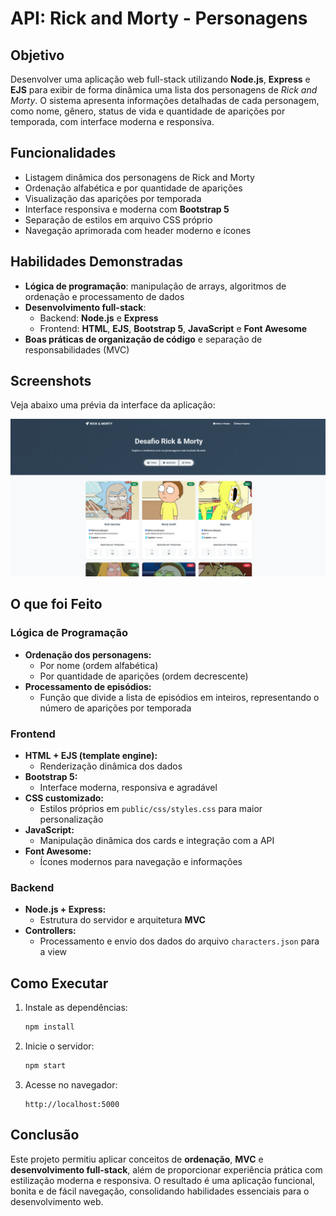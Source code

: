 # API: Rick and Morty - Personagens

## Objetivo
Desenvolver uma aplicação web full-stack utilizando **Node.js**, **Express** e **EJS** para exibir de forma dinâmica uma lista dos personagens de *Rick and Morty*. O sistema apresenta informações detalhadas de cada personagem, como nome, gênero, status de vida e quantidade de aparições por temporada, com interface moderna e responsiva.

## Funcionalidades
- Listagem dinâmica dos personagens de Rick and Morty
- Ordenação alfabética e por quantidade de aparições
- Visualização das aparições por temporada
- Interface responsiva e moderna com **Bootstrap 5**
- Separação de estilos em arquivo CSS próprio
- Navegação aprimorada com header moderno e ícones

## Habilidades Demonstradas
- **Lógica de programação**: manipulação de arrays, algoritmos de ordenação e processamento de dados
- **Desenvolvimento full-stack**:
  - Backend: **Node.js** e **Express**
  - Frontend: **HTML**, **EJS**, **Bootstrap 5**, **JavaScript** e **Font Awesome**
- **Boas práticas de organização de código** e separação de responsabilidades (MVC)

## Screenshots
Veja abaixo uma prévia da interface da aplicação:

![Home](public/imagens/home.png)

## O que foi Feito

### Lógica de Programação
- **Ordenação dos personagens:**
  - Por nome (ordem alfabética)
  - Por quantidade de aparições (ordem decrescente)
- **Processamento de episódios:**
  - Função que divide a lista de episódios em inteiros, representando o número de aparições por temporada

### Frontend
- **HTML + EJS (template engine):**
  - Renderização dinâmica dos dados
- **Bootstrap 5:**
  - Interface moderna, responsiva e agradável
- **CSS customizado:**
  - Estilos próprios em `public/css/styles.css` para maior personalização
- **JavaScript:**
  - Manipulação dinâmica dos cards e integração com a API
- **Font Awesome:**
  - Ícones modernos para navegação e informações

### Backend
- **Node.js + Express:**
  - Estrutura do servidor e arquitetura **MVC**
- **Controllers:**
  - Processamento e envio dos dados do arquivo `characters.json` para a view

## Como Executar
1. Instale as dependências:
   ```bash
   npm install
   ```
2. Inicie o servidor:
   ```bash
   npm start
   ```
3. Acesse no navegador:
   ```
   http://localhost:5000
   ```

## Conclusão
Este projeto permitiu aplicar conceitos de **ordenação**, **MVC** e **desenvolvimento full-stack**, além de proporcionar experiência prática com estilização moderna e responsiva. O resultado é uma aplicação funcional, bonita e de fácil navegação, consolidando habilidades essenciais para o desenvolvimento web.
